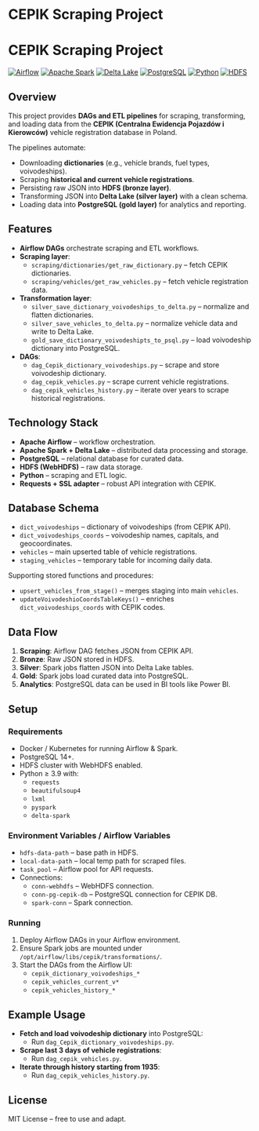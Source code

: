 # CEPIK Scraping Project

# CEPIK Scraping Project

[![Airflow](https://img.shields.io/badge/Airflow-2.9.0-017CEE)](#)
[![Apache Spark](https://img.shields.io/badge/Apache%20Spark-3.5.1-E25A1C)](#)
[![Delta Lake](https://img.shields.io/badge/Delta%20Lake-3.2.0-1E90FF)](#)
[![PostgreSQL](https://img.shields.io/badge/PostgreSQL-14-336791)](#)
[![Python](https://img.shields.io/badge/Python-3.10-3776AB)](#)
[![HDFS](https://img.shields.io/badge/HDFS-3.3.6-FFCC00)](#)


## Overview
This project provides **DAGs and ETL pipelines** for scraping, transforming, and loading data from the **CEPIK (Centralna Ewidencja Pojazdów i Kierowców)** vehicle registration database in Poland.  

The pipelines automate:
- Downloading **dictionaries** (e.g., vehicle brands, fuel types, voivodeships).
- Scraping **historical and current vehicle registrations**.
- Persisting raw JSON into **HDFS (bronze layer)**.
- Transforming JSON into **Delta Lake (silver layer)** with a clean schema.
- Loading data into **PostgreSQL (gold layer)** for analytics and reporting.

## Features
- **Airflow DAGs** orchestrate scraping and ETL workflows.
- **Scraping layer**:
  - `scraping/dictionaries/get_raw_dictionary.py` – fetch CEPIK dictionaries.
  - `scraping/vehicles/get_raw_vehicles.py` – fetch vehicle registration data.
- **Transformation layer**:
  - `silver_save_dictionary_voivodeships_to_delta.py` – normalize and flatten dictionaries.
  - `silver_save_vehicles_to_delta.py` – normalize vehicle data and write to Delta Lake.
  - `gold_save_dictionary_voivodeshipts_to_psql.py` – load voivodeship dictionary into PostgreSQL.
- **DAGs**:
  - `dag_Cepik_dictionary_voivodeships.py` – scrape and store voivodeship dictionary.
  - `dag_cepik_vehicles.py` – scrape current vehicle registrations.
  - `dag_cepik_vehicles_history.py` – iterate over years to scrape historical registrations.

## Technology Stack
- **Apache Airflow** – workflow orchestration.
- **Apache Spark + Delta Lake** – distributed data processing and storage.
- **PostgreSQL** – relational database for curated data.
- **HDFS (WebHDFS)** – raw data storage.
- **Python** – scraping and ETL logic.
- **Requests + SSL adapter** – robust API integration with CEPIK.

## Database Schema
- `dict_voivodeships` – dictionary of voivodeships (from CEPIK API).  
- `dict_voivodeships_coords` – voivodeship names, capitals, and geocoordinates.  
- `vehicles` – main upserted table of vehicle registrations.  
- `staging_vehicles` – temporary table for incoming daily data.  

Supporting stored functions and procedures:
- `upsert_vehicles_from_stage()` – merges staging into main `vehicles`.  
- `updateVoivodeshioCoordsTableKeys()` – enriches `dict_voivodeships_coords` with CEPIK codes.  

## Data Flow
1. **Scraping**: Airflow DAG fetches JSON from CEPIK API.  
2. **Bronze**: Raw JSON stored in HDFS.  
3. **Silver**: Spark jobs flatten JSON into Delta Lake tables.  
4. **Gold**: Spark jobs load curated data into PostgreSQL.  
5. **Analytics**: PostgreSQL data can be used in BI tools like Power BI.  

## Setup
### Requirements
- Docker / Kubernetes for running Airflow & Spark.
- PostgreSQL 14+.
- HDFS cluster with WebHDFS enabled.
- Python ≥ 3.9 with:
  - `requests`
  - `beautifulsoup4`
  - `lxml`
  - `pyspark`
  - `delta-spark`

### Environment Variables / Airflow Variables
- `hdfs-data-path` – base path in HDFS.
- `local-data-path` – local temp path for scraped files.
- `task_pool` – Airflow pool for API requests.
- Connections:
  - `conn-webhdfs` – WebHDFS connection.
  - `conn-pg-cepik-db` – PostgreSQL connection for CEPIK DB.
  - `spark-conn` – Spark connection.

### Running
1. Deploy Airflow DAGs in your Airflow environment.  
2. Ensure Spark jobs are mounted under `/opt/airflow/libs/cepik/transformations/`.  
3. Start the DAGs from the Airflow UI:
   - `cepik_dictionary_voivodeships_*`
   - `cepik_vehicles_current_v*`
   - `cepik_vehicles_history_*`

## Example Usage
- **Fetch and load voivodeship dictionary** into PostgreSQL:
  - Run `dag_Cepik_dictionary_voivodeships.py`.
- **Scrape last 3 days of vehicle registrations**:
  - Run `dag_cepik_vehicles.py`.
- **Iterate through history starting from 1935**:
  - Run `dag_cepik_vehicles_history.py`.

## License
MIT License – free to use and adapt.
